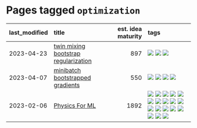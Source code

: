 # Pages tagged `optimization`

|last_modified|title|est. idea maturity|tags
|:---|:---|---:|:---|
|2023-04-23|[twin mixing bootstrap regularization](../twin_mixing_dropout.md)|897|[![](https://img.shields.io/badge/tag-experimental-92ab1c)](../tags/experimental.md) [![](https://img.shields.io/badge/tag-optimization-4db4d2)](../tags/optimization.md) [![](https://img.shields.io/badge/tag-scaling-6edb5)](../tags/scaling.md)|
|2023-04-07|[minibatch bootstrapped gradients](../minibatch-bootstrapped-gradients.md)|550|[![](https://img.shields.io/badge/tag-experimental-92ab1c)](../tags/experimental.md) [![](https://img.shields.io/badge/tag-optimization-4db4d2)](../tags/optimization.md) [![](https://img.shields.io/badge/tag-training-12eec5)](../tags/training.md) [![](https://img.shields.io/badge/tag-wip-48fb29)](../tags/wip.md)|
|2023-02-06|[Physics For ML](../physics_for_ml.md)|1892|[![](https://img.shields.io/badge/tag-brownianmotion-e8ae48)](../tags/brownianmotion.md) [![](https://img.shields.io/badge/tag-curriculum-b5ec2c)](../tags/curriculum.md) [![](https://img.shields.io/badge/tag-curvature-f76896)](../tags/curvature.md) [![](https://img.shields.io/badge/tag-education-0e5ec)](../tags/education.md) [![](https://img.shields.io/badge/tag-eigenvectors-36f98)](../tags/eigenvectors.md) [![](https://img.shields.io/badge/tag-gaugetheory-3a9a4f)](../tags/gaugetheory.md) [![](https://img.shields.io/badge/tag-grouptheory-d9f12f)](../tags/grouptheory.md) [![](https://img.shields.io/badge/tag-machinelearning-752fd7)](../tags/machinelearning.md) [![](https://img.shields.io/badge/tag-manifolds-fe76cf)](../tags/manifolds.md) [![](https://img.shields.io/badge/tag-ode-8fb3d)](../tags/ode.md) [![](https://img.shields.io/badge/tag-optimization-4db4d2)](../tags/optimization.md) [![](https://img.shields.io/badge/tag-pde-8a140)](../tags/pde.md) [![](https://img.shields.io/badge/tag-physics-83cbca)](../tags/physics.md) [![](https://img.shields.io/badge/tag-probabilityfields-e33481)](../tags/probabilityfields.md) [![](https://img.shields.io/badge/tag-quantummechanics-b59164)](../tags/quantummechanics.md) [![](https://img.shields.io/badge/tag-relativity-2b1224)](../tags/relativity.md) [![](https://img.shields.io/badge/tag-tensorcalculus-869cae)](../tags/tensorcalculus.md) [![](https://img.shields.io/badge/tag-textbook-3c7f53)](../tags/textbook.md)|